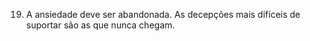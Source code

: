 ﻿19. A ansiedade deve ser abandonada. As decepções mais difíceis de suportar são as que nunca chegam.